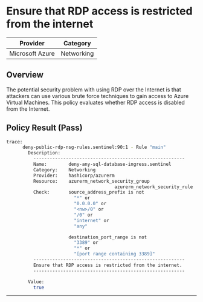 # Ensure that RDP access is restricted from the internet

| Provider        | Category   |
|-----------------|------------|
| Microsoft Azure | Networking |

## Overview
The potential security problem with using RDP over the Internet is that attackers can use various brute force techniques to gain access to Azure Virtual Machines. This policy evaluates whether RDP access is disabled from the Internet.

## Policy Result (Pass)
```bash
trace:
      deny-public-rdp-nsg-rules.sentinel:90:1 - Rule "main"
        Description:
          --------------------------------------------------------
          Name:        deny-any-sql-database-ingress.sentinel
          Category:    Networking
          Provider:    hashicorp/azurerm
          Resource:    azurerm_network_security_group
                                        azurerm_network_security_rule
          Check:       source_address_prefix is not
                         "*" or
                         "0.0.0.0" or
                         "<nw>/0" or
                         "/0" or
                         "internet" or
                         "any"

                       destination_port_range is not
                         "3389" or
                         "*" or
                         "[port range containing 3389]"
          --------------------------------------------------------
          Ensure that RDP access is restricted from the internet.
          --------------------------------------------------------

        Value:
          true
```

---